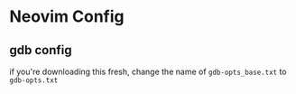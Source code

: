 # Neovim Config

## gdb config
if you're downloading this fresh, change the name of `gdb-opts_base.txt` to `gdb-opts.txt`

